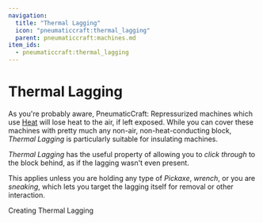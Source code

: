 ```yaml
---
navigation:
  title: "Thermal Lagging"
  icon: "pneumaticcraft:thermal_lagging"
  parent: pneumaticcraft:machines.md
item_ids:
  - pneumaticcraft:thermal_lagging
---
```


# Thermal Lagging

As you're probably aware, <Color hex="#228">PneumaticCraft: Repressurized</Color> machines which use [Heat](../base_concepts/heat.md) will lose heat to the air, if left exposed. While you can cover these machines with pretty much any non-air, non-heat-conducting block, *Thermal Lagging* is particularly suitable for insulating machines.

<ItemImage id="pneumaticcraft:thermal_lagging" />

*Thermal Lagging* has the useful property of allowing you to *click through* to the block behind, as if the lagging wasn't even present.

This applies unless you are holding any type of *Pickaxe*, *wrench*, or you are *sneaking*, which lets you target the lagging itself for removal or other interaction.

Creating Thermal Lagging

<Recipe id="pneumaticcraft:thermal_lagging" />

